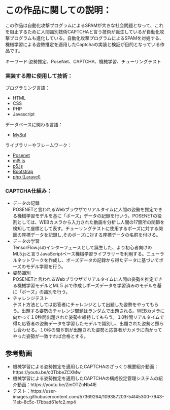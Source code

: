 <h1>この作品に関しての説明：</h1>
<p>この作品は自動化攻撃プログラムによるSPAMが大きな社会問題となって、これを阻止するために人間識別技術CAPTCHAと言う技術が誕生しているが自動化攻撃プログラムも進化している。自動化攻撃プログラムによるSPAMを対処する、機械学習による姿勢推定を適用したCaptchaの実装と検証が目的となっている作品です。</p>

キーワード:姿勢推定、PoseNet、CAPTCHA、機械学習、チューリングテスト

<h3>実装する際に使用して技術：</h3>
プログラミング言語：
<ul>
    <li>HTML</li>
    <li>CSS</li>
    <li>PHP</li>
    <li>Javascript</li>
</ul>
データベースに関わる言語：
<ul>
    <li><a href="">MySql</a></li>
</ul>
ライブラリーやフレームワーク：
<ul>
    <li><a href="https://www.tensorflow.org/lite/models/pose_estimation/overview">Posenet</a></li>
    <li><a href="https://learn.ml5js.org/">ml5.js</a></li>
    <li><a href="https://p5js.org/">p5.js</a></li>
    <li><a href="https://getbootstrap.com/docs/5.0/getting-started/introduction/">Bootstrap</a></li>
    <li><a href="https://laravel.com/">php (Laravel)</a></li>
</ul>
<h3>CAPTCHA仕組み：</h3>
<ul>
    <li>データの記録</li>
    POSENETと言われるWebブラウザでリアルタイムに人間の姿勢を推定できる機械学習モデルを基に「ポーズ」データの記録を行いう。POSENETの役割としては、WEBカメラから入力された動画を分析し人間の17箇所の関節を検知して座標として表す。チューリングテストに使用するポーズに対する関節の座標データを記録し,そのポーズに対する座標データの名前を付ける。
    <li>データの学習</li>
    TensorFlow.jsのインターフェースとして誕生した、より初心者向けのML5.jsと言うJavaScriptベース機械学習ライブラリーを利用する。ニューラルネットワークを作成し、ポーズデータの記録から得たデータに基づいてポーズのモデル学習を行う。
    <li>姿勢識別</li>
    POSENETと言われるWebブラウザでリアルタイムに人間の姿勢を推定できる機械学習モデルとML５.jsで作成しポーズデータを学習済みのモデルを基に「ポーズ」の識別を行う。
    <li>チャレンジテスト</li>
    テスト方法としては応答者にチャレンジとして出題した姿勢をやってもらう。出題する姿勢のチャレンジ問題はランダムで出題される。WEBカメラに向かって１0秒間出題された姿勢を維持してもらう。１0秒間リアルタイムで得た応答者の姿勢データを学習したモデルで識別し、出題された姿勢と照らし合わせる。１0秒の間８割が出題された姿勢と応答者がカメラに向かってやった姿勢が一致すれば合格とする。
</ul>

<h2>参考動画</h2>
<ul>
    <li>機械学習による姿勢推定を適用したCAPTCHAのざっくり概要紹介動画：https://youtu.be/c0TbbeZCXMw</li>
    <li>機械学習による姿勢推定を適用したCAPTCHAの構成設定管理システムの紹介動画：https://youtu.be/ZmOTZnNb4IE</li>
    <li>テスト：https://user-images.githubusercontent.com/57369264/109387203-54f45300-7943-11eb-8c5c-17bbad61efc2.mp4</li>
</ul>








